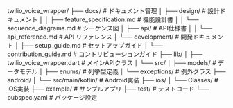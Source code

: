 twilio_voice_wrapper/
├── docs/                                  # ドキュメント管理
│   ├── design/                           # 設計ドキュメント
│   │   ├── feature_specification.md     # 機能設計書
│   │   └── sequence_diagrams.md         # シーケンス図
│   ├── api/                              # API仕様書
│   │   └── api_reference.md             # API リファレンス
│   └── development/                      # 開発ドキュメント
│       ├── setup_guide.md               # セットアップガイド
│       └── contribution_guide.md        # コントリビューションガイド
├── lib/
│   ├── twilio_voice_wrapper.dart         # メインAPIクラス
│   └── src/
│       ├── models/                       # データモデル
│       ├── enums/                        # 列挙型定義
│       └── exceptions/                   # 例外クラス
├── android/
│   └── src/main/kotlin/                  # Android実装
├── ios/
│   └── Classes/                          # iOS実装
├── example/                              # サンプルアプリ
├── test/                                 # テストコード
└── pubspec.yaml                          # パッケージ設定